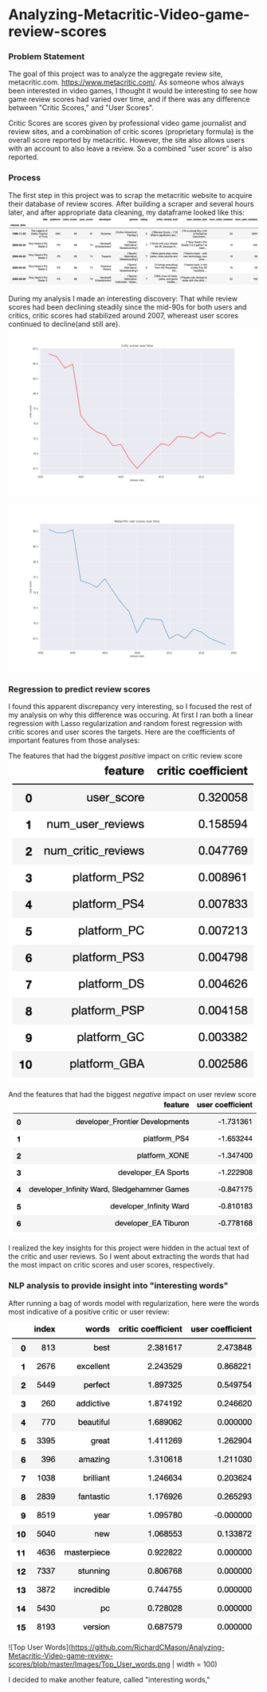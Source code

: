 # Analyzing-Metacritic-Video-game-review-scores
### Problem Statement
The goal of this project was to analyze the aggregate review site, metacritic.com. <https://www.metacritic.com/>.  As someone whos always been interested in video games, I thought it would be interesting to see how game review scores had varied over time, and if there was any difference between "Critic Scores," and "User Scores".  

Critic Scores are scores given by professional video game journalist and review sites, and a combination of critic scores (proprietary formula) is the overall score reported by metacritic.  However, the site also allows users with an account to also leave a review.  So a combined "user score" is also reported.  

### Process
The first step in this project was to scrap the metacritic website to acquire their database of review scores.  After building a scraper and several hours later, and after appropriate data cleaning, my dataframe looked like this: 
![Metacritic Dataframe](https://github.com/RichardCMason/Analyzing-Metacritic-Video-game-review-scores/blob/master/Images/Full_dataframe.png)

During my analysis I made an interesting discovery: That while review scores had been declining steadily since the mid-90s for both users and critics, critic scores had stabilized around 2007, whereast user scores continued to decline(and still are).
![Critic scores time](https://github.com/RichardCMason/Analyzing-Metacritic-Video-game-review-scores/blob/master/Images/critic_score_time.png)

![User scores time](https://github.com/RichardCMason/Analyzing-Metacritic-Video-game-review-scores/blob/master/Images/user_score_time.png)

### Regression to predict review scores
I found this apparent discrepancy very interesting, so I focused the rest of my analysis on why this difference was occuring.  At first I ran both a linear regression with Lasso regularization and random forest regression with critic scores and user scores the targets.  Here are the coefficients of important features from those analyses:

The features that had the biggest *positive* impact on critic review score
![Critic regression](https://github.com/RichardCMason/Analyzing-Metacritic-Video-game-review-scores/blob/master/Images/Top_Critic_features.png)

And the features that had the biggest *negative* impact on user review score
![User Regression](https://github.com/RichardCMason/Analyzing-Metacritic-Video-game-review-scores/blob/master/Images/Worst_User_features.png)

I realized the key insights for this project were hidden in the actual text of the critic and user reviews.  So I went about extracting the words that had the most impact on critic scores and user scores, respectively.

### NLP analysis to provide insight into "interesting words" 
After running a bag of words model with regularization, here were the words most indicative of a positive critic or user review:

![Top Critic Words](https://github.com/RichardCMason/Analyzing-Metacritic-Video-game-review-scores/blob/master/Images/Top_critic_words.png)

![Top User Words](https://github.com/RichardCMason/Analyzing-Metacritic-Video-game-review-scores/blob/master/Images/Top_User_words.png | width = 100)

I decided to make another feature, called "interesting words," 
